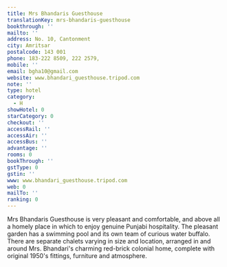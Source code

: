 ```yaml
---
title: Mrs Bhandaris Guesthouse
translationKey: mrs-bhandaris-guesthouse
bookthrough: ''
mailto: ''
address: No. 10, Cantonment
city: Amritsar
postalcode: 143 001
phone: 183-222 8509, 222 2579,
mobile: ''
email: bgha10@gmail.com
website: www.bhandari_guesthouse.tripod.com
note: ''
type: hotel
category:
  - H
showHotel: 0
starCategory: 0
checkout: ''
accessRail: ''
accessAir: ''
accessBus: ''
advantage: ''
rooms: 0
bookThrough: ''
gstType: 0
gstin: ''
www: www.bhandari_guesthouse.tripod.com
web: 0
mailTo: ''
ranking: 0
---
```







Mrs Bhandaris Guesthouse is very pleasant and comfortable, and above all a homely place in which to enjoy genuine Punjabi hospitality. The pleasant garden has a swimming pool and its own team of curious water buffalo.    There are separate chalets varying in size and location, arranged in and around Mrs. Bhandari's charming red-brick colonial home, complete with original 1950's fittings, furniture and atmosphere.